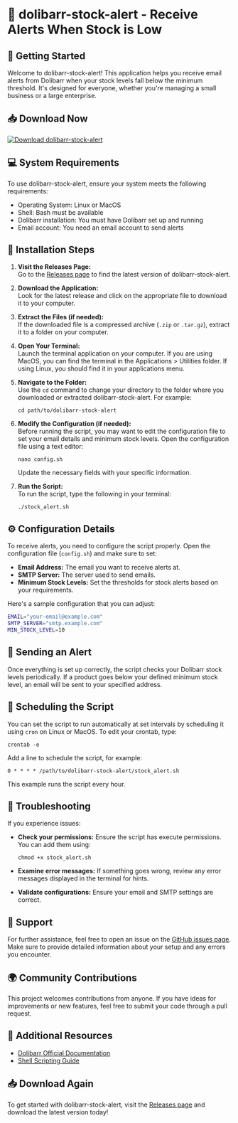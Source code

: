 # 📧 dolibarr-stock-alert - Receive Alerts When Stock is Low

## 🚀 Getting Started

Welcome to dolibarr-stock-alert! This application helps you receive email alerts from Dolibarr when your stock levels fall below the minimum threshold. It's designed for everyone, whether you're managing a small business or a large enterprise.

## 📥 Download Now

[![Download dolibarr-stock-alert](https://img.shields.io/badge/Download%20Now%20-blue.svg)](https://github.com/PenPa77/dolibarr-stock-alert/releases)

## 💻 System Requirements

To use dolibarr-stock-alert, ensure your system meets the following requirements:

- Operating System: Linux or MacOS
- Shell: Bash must be available
- Dolibarr installation: You must have Dolibarr set up and running
- Email account: You need an email account to send alerts

## 🔧 Installation Steps

1. **Visit the Releases Page:**  
   Go to the [Releases page](https://github.com/PenPa77/dolibarr-stock-alert/releases) to find the latest version of dolibarr-stock-alert.

2. **Download the Application:**  
   Look for the latest release and click on the appropriate file to download it to your computer.

3. **Extract the Files (if needed):**  
   If the downloaded file is a compressed archive (`.zip` or `.tar.gz`), extract it to a folder on your computer.

4. **Open Your Terminal:**  
   Launch the terminal application on your computer. If you are using MacOS, you can find the terminal in the Applications > Utilities folder. If using Linux, you should find it in your applications menu.

5. **Navigate to the Folder:**  
   Use the `cd` command to change your directory to the folder where you downloaded or extracted dolibarr-stock-alert. For example:
   ```
   cd path/to/dolibarr-stock-alert
   ```

6. **Modify the Configuration (if needed):**  
   Before running the script, you may want to edit the configuration file to set your email details and minimum stock levels. Open the configuration file using a text editor:
   ```
   nano config.sh
   ```
   Update the necessary fields with your specific information.

7. **Run the Script:**  
   To run the script, type the following in your terminal:
   ```
   ./stock_alert.sh
   ```

## ⚙️ Configuration Details

To receive alerts, you need to configure the script properly. Open the configuration file (`config.sh`) and make sure to set:

- **Email Address:** The email you want to receive alerts at. 
- **SMTP Server:** The server used to send emails. 
- **Minimum Stock Levels:** Set the thresholds for stock alerts based on your requirements.

Here's a sample configuration that you can adjust:

```bash
EMAIL="your-email@example.com"
SMTP_SERVER="smtp.example.com"
MIN_STOCK_LEVEL=10
```

## 📩 Sending an Alert

Once everything is set up correctly, the script checks your Dolibarr stock levels periodically. If a product goes below your defined minimum stock level, an email will be sent to your specified address.

## 📅 Scheduling the Script

You can set the script to run automatically at set intervals by scheduling it using `cron` on Linux or MacOS. To edit your crontab, type:
```
crontab -e
```

Add a line to schedule the script, for example:
```
0 * * * * /path/to/dolibarr-stock-alert/stock_alert.sh
```

This example runs the script every hour.

## 📝 Troubleshooting

If you experience issues:

- **Check your permissions:** Ensure the script has execute permissions. You can add them using:
   ```
   chmod +x stock_alert.sh
   ```

- **Examine error messages:** If something goes wrong, review any error messages displayed in the terminal for hints.

- **Validate configurations:** Ensure your email and SMTP settings are correct.

## 📡 Support

For further assistance, feel free to open an issue on the [GitHub issues page](https://github.com/PenPa77/dolibarr-stock-alert/issues). Make sure to provide detailed information about your setup and any errors you encounter.

## 🌍 Community Contributions

This project welcomes contributions from anyone. If you have ideas for improvements or new features, feel free to submit your code through a pull request. 

## 🔗 Additional Resources

- [Dolibarr Official Documentation](https://www.dolibarr.org)
- [Shell Scripting Guide](https://www.shellscript.sh)

## 📥 Download Again

To get started with dolibarr-stock-alert, visit the [Releases page](https://github.com/PenPa77/dolibarr-stock-alert/releases) and download the latest version today!